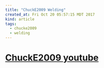 ```yaml
---
title: "ChuckE2009 Welding"
created_at: Fri Oct 20 05:57:15 MDT 2017
kind: article
tags:
  - chucke2009
  - welding
---
```


<h1>
  <a href="https://www.youtube.com/channel/UCJAFY2kKKb5sg79yld7T3hA" target="_blank">ChuckE2009 youtube</a>
</h1>

<!--
html boilerplate
<a href="" target="_blank"></a>
<a name=""></a>
<img src="" width="400px">
<ul>
  <li></li>
</ul>
<pre>
</pre>
<p style="margin-bottom: 2em;"></p>
<hr style="border: 0; height: 3px; background: #333; background-image: linear-gradient(to right, #ccc, #333, #ccc);">
<pre><code>
</code></pre>
<math xmlns='http://www.w3.org/1998/Math/MathML' display='block'>
</math>
-->

